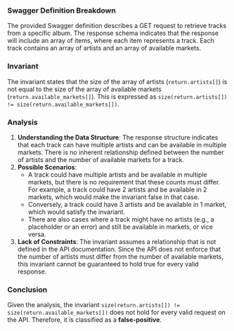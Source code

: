 ### Swagger Definition Breakdown
The provided Swagger definition describes a GET request to retrieve tracks from a specific album. The response schema indicates that the response will include an array of items, where each item represents a track. Each track contains an array of artists and an array of available markets.

### Invariant
The invariant states that the size of the array of artists (`return.artists[]`) is not equal to the size of the array of available markets (`return.available_markets[]`). This is expressed as `size(return.artists[]) != size(return.available_markets[])`.

### Analysis
1. **Understanding the Data Structure**: The response structure indicates that each track can have multiple artists and can be available in multiple markets. There is no inherent relationship defined between the number of artists and the number of available markets for a track. 
2. **Possible Scenarios**: 
   - A track could have multiple artists and be available in multiple markets, but there is no requirement that these counts must differ. For example, a track could have 2 artists and be available in 2 markets, which would make the invariant false in that case.
   - Conversely, a track could have 3 artists and be available in 1 market, which would satisfy the invariant. 
   - There are also cases where a track might have no artists (e.g., a placeholder or an error) and still be available in markets, or vice versa.
3. **Lack of Constraints**: The invariant assumes a relationship that is not defined in the API documentation. Since the API does not enforce that the number of artists must differ from the number of available markets, this invariant cannot be guaranteed to hold true for every valid response.

### Conclusion
Given the analysis, the invariant `size(return.artists[]) != size(return.available_markets[])` does not hold for every valid request on the API. Therefore, it is classified as a **false-positive**.
